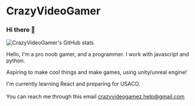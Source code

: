 # CrazyVideoGamer
### Hi there 👋

![CrazyVideoGamer's GitHub stats](https://github-readme-stats.vercel.app/api?username=CrazyVideoGamer&show_icons=true&theme=calm)

Hello, I'm a pro noob gamer, and a programmer. I work with javascript and python.

Aspiring to make cool things and make games, using unity/unreal engine!

I'm currently learning React and preparing for USACO.
<br /><br />
You can reach me through this email
crazyvideogamez.help@gmail.com
<br /><br />
<!--If you would like to help me, here are some active stackoverflow questions. Help would be much appreciated! -->

<!--
**CrazyVideoGamez/CrazyVideoGamez** is a ✨ _special_ ✨ repository because its `README.md` (this file) appears on your GitHub profile.

Here are some ideas to get you started:

- 🔭 I’m currently working on ...
- 🌱 I’m currently learning ...
- 👯 I’m looking to collaborate on ...
- 🤔 I’m looking for help with ...
- 💬 Ask me about ...
- 📫 How to reach me: ...
- 😄 Pronouns: ...
- ⚡ Fun fact: ...
-->
